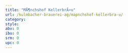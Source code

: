 ```yaml
---
title: "MÃ¶nchshof KellerbrÃ¤u"
url: /kulmbacher-brauerei-ag/mapnchshof-kellerbra-u/
category: 
style: 
abv: 0
ibu: 0
srm: 0
upc: 0
---
```


